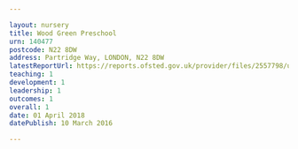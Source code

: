 ```yaml
---

layout: nursery
title: Wood Green Preschool
urn: 140477
postcode: N22 8DW
address: Partridge Way, LONDON, N22 8DW
latestReportUrl: https://reports.ofsted.gov.uk/provider/files/2557798/urn/140477.pdf
teaching: 1
development: 1
leadership: 1
outcomes: 1
overall: 1
date: 01 April 2018 
datePublish: 10 March 2016

---
```

